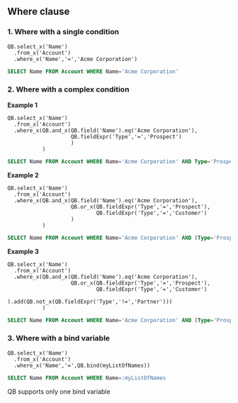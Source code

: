 ## Where clause

### 1. Where with a single condition

  ```apex
  QB.select_x('Name')
    .from_x('Account')
    .where_x('Name','=','Acme Corporation')
  ```
  ```sql
  SELECT Name FROM Account WHERE Name='Acme Corporation'
  ```

### 2. Where with a complex condition

**Example 1**

  ```apex
  QB.select_x('Name')
    .from_x('Account')
    .where_x(QB.and_x(QB.field('Name').eq('Acme Corporation'), 
                      QB.fieldExpr('Type','=','Prospect')
                      )
             )
  ```
  ```sql
  SELECT Name FROM Account WHERE Name='Acme Corporation' AND Type='Prospect'
  ```

**Example 2**

  ```apex
  QB.select_x('Name')
    .from_x('Account')
    .where_x(QB.and_x(QB.field('Name').eq('Acme Corporation'),
                      QB.or_x(QB.fieldExpr('Type','=','Prospect'),
                              QB.fieldExpr('Type','=','Customer')
                      )
             )
  ```
  ```sql
  SELECT Name FROM Account WHERE Name='Acme Corporation' AND (Type='Prospect' OR Type='Customer')
  ```
  
**Example 3**

  ```apex
  QB.select_x('Name')
    .from_x('Account')
    .where_x(QB.and_x(QB.field('Name').eq('Acme Corporation'),
                      QB.or_x(QB.fieldExpr('Type','=','Prospect'),
                              QB.fieldExpr('Type','=','Customer')
                      ).add(QB.not_x(QB.fieldExpr('Type','!=','Partner')))
             )
  ```
  ```sql
  SELECT Name FROM Account WHERE Name='Acme Corporation' AND (Type='Prospect' OR Type='Customer' OR (NOT Type!='Partner'))
  ```
  
### 3. Where with a bind variable

  ```apex
  QB.select_x('Name')
    .from_x('Account')
    .where_x('Name','=',QB.bind(myListOfNames))
  ```
  ```sql
  SELECT Name FROM Account WHERE Name=:myListOfNames
  ```
QB supports only one bind variable

